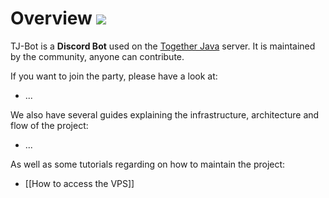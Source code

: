 # Overview ![](https://i.imgur.com/Kq68zt9.png)

TJ-Bot is a **Discord Bot** used on the [Together Java](https://discord.gg/togetherjava) server. It is maintained by the community, anyone can contribute.

If you want to join the party, please have a look at:
* ...

We also have several guides explaining the infrastructure, architecture and flow of the project:
* ...

As well as some tutorials regarding on how to maintain the project:
* [[How to access the VPS]]